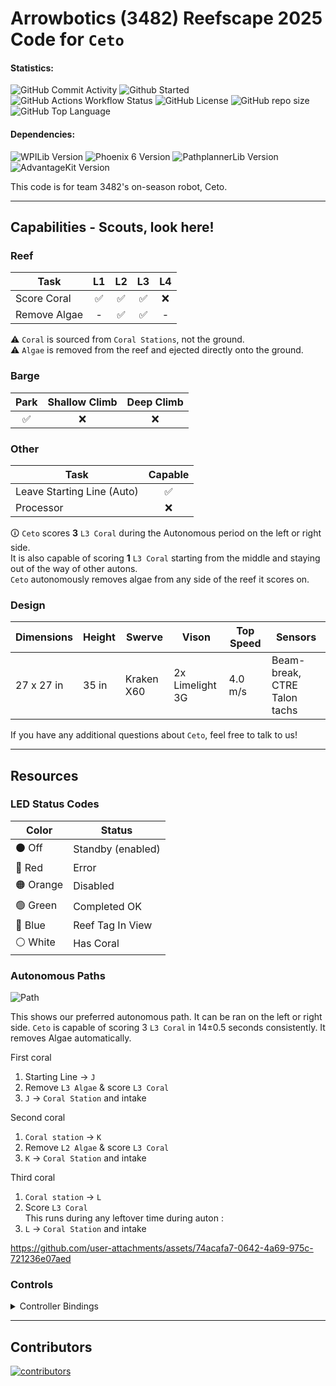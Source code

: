 # Arrowbotics (3482) Reefscape 2025 Code for `Ceto`

#### Statistics:

![GitHub Commit Activity](https://img.shields.io/github/commit-activity/t/team-3482/Reefscape2025-Ceto?style=flat-square)
![Github Started](https://img.shields.io/github/created-at/team-3482/Reefscape2025-Ceto?style=flat-square&label=started)
![GitHub Actions Workflow Status](https://img.shields.io/github/actions/workflow/status/team-3482/Reefscape2025-Ceto/gradle.yml?style=flat-square)
![GitHub License](https://img.shields.io/github/license/team-3482/Reefscape2025-Ceto?style=flat-square)
![GitHub repo size](https://img.shields.io/github/repo-size/team-3482/Reefscape2025-Ceto?style=flat-square)
![GitHub Top Language](https://img.shields.io/github/languages/top/team-3482/Reefscape2025-Ceto?style=flat-square)

#### Dependencies:

![WPILib Version](https://img.shields.io/badge/dynamic/json?url=https%3A%2F%2Fraw.githubusercontent.com%2Fteam-3482%2FReefscape2025%2Fmain%2F.wpilib%2Fwpilib_preferences.json&query=%24.projectYear&style=flat-square&label=WPILib&color=%23AC2B37)
![Phoenix 6 Version](https://img.shields.io/badge/dynamic/json?url=https%3A%2F%2Fraw.githubusercontent.com%2Fteam-3482%2FReefscape2025%2Fmain%2Fvendordeps%2FPhoenix6-frc2025-latest.json&query=%24.version&style=flat-square&label=Phoenix%206&color=%2396C93D)
![PathplannerLib Version](https://img.shields.io/badge/dynamic/json?url=https%3A%2F%2Fraw.githubusercontent.com%2Fteam-3482%2FReefscape2025%2Fmain%2Fvendordeps%2FPathplannerLib.json&query=%24.version&style=flat-square&label=PathplannerLib&color=%233A51BB)
![AdvantageKit Version](https://img.shields.io/badge/dynamic/json?url=https%3A%2F%2Fraw.githubusercontent.com%2Fteam-3482%2FReefscape2025%2Frefs%2Fheads%2Fmain%2Fvendordeps%2FAdvantageKit.json&query=version&style=flat-square&label=AdvantageKit&color=%23fbc404)

This code is for team 3482's on-season robot, Ceto.

<hr>

## Capabilities - Scouts, look here!

### Reef

| Task         | L1 | L2 | L3 | L4 |
|--------------|:--:|:--:|:--:|:--:|
| Score Coral  | ✅ | ✅ | ✅ | ❌ |
| Remove Algae | -  | ✅ | ✅ | -  |

⚠️ `Coral` is sourced from `Coral Stations`, not the ground.<br>
⚠️ `Algae` is removed from the reef and ejected directly onto the ground.

### Barge

| Park | Shallow Climb | Deep Climb |
|:----:|:-------------:|:----------:|
|  ✅  |       ❌      |     ❌     |

### Other

| Task                       | Capable |
|----------------------------|:-------:|
| Leave Starting Line (Auto) |   ✅    |
| Processor                  |   ❌    |

🛈 `Ceto` scores **3** `L3 Coral` during the Autonomous period on the left or right side.<br>
It is also capable of scoring **1** `L3 Coral` starting from the middle and staying out of the way of other autons.<br>
`Ceto` autonomously removes algae from any side of the reef it scores on.

### Design

|  Dimensions  | Height |   Swerve   |      Vison      | Top Speed |           Sensors            |
|--------------|--------|------------|-----------------|-----------| -----------------------------|
| 27 x 27 in   | 35 in  | Kraken X60 | 2x Limelight 3G | 4.0 m/s   | Beam-break, CTRE Talon tachs |

If you have any additional questions about `Ceto`, feel free to talk to us!

<hr>

## Resources

### LED Status Codes

| Color     | Status            |
|-----------|-------------------|
| ⚫ Off    | Standby (enabled) |
| 🔴 Red    | Error             |
| 🟠 Orange | Disabled          |
| 🟢 Green  | Completed OK      |
| 🔵 Blue   | Reef Tag In View  |
| ⚪ White  | Has Coral         |

### Autonomous Paths

![Path](https://github.com/user-attachments/assets/861d3a10-e58d-4d72-9f47-eeee0bc79f18)

This shows our preferred autonomous path. It can be ran on the left or right side.
`Ceto` is capable of scoring 3 `L3 Coral` in 14±0.5 seconds consistently. It removes Algae automatically.

First coral
1. Starting Line -> `J`
2. Remove `L3 Algae` & score `L3 Coral`
3. `J` -> `Coral Station` and intake

Second coral
1. `Coral station` -> `K`
2. Remove `L2 Algae` & score `L3 Coral`
3. `K` -> `Coral Station` and intake

Third coral
1. `Coral station` -> `L`
2. Score `L3 Coral`<br>
This runs during any leftover time during auton : 
3. `L` -> `Coral Station` and intake

https://github.com/user-attachments/assets/74acafa7-0642-4a69-975c-721236e07aed

### Controls

<details>
  <summary>Controller Bindings</summary>
  <img src="https://docs.google.com/drawings/d/e/2PACX-1vSC9Kgz5UuIplrKstMqQF4jVtzlN4xEv1x5urSxMqhfPQsvJs29qJOLpVRK4puhl9MaWH_dZFEPxZpH/pub?w=1440&h=1440" width="720" alt="controller bindings"/>
</details>

<hr>

## Contributors

<a href="https://github.com/team-3482/Reefscape2025-Ceto/graphs/contributors">
  <img src="https://contrib.rocks/image?repo=team-3482/Reefscape2025-Ceto" alt="contributors"/>
</a>
